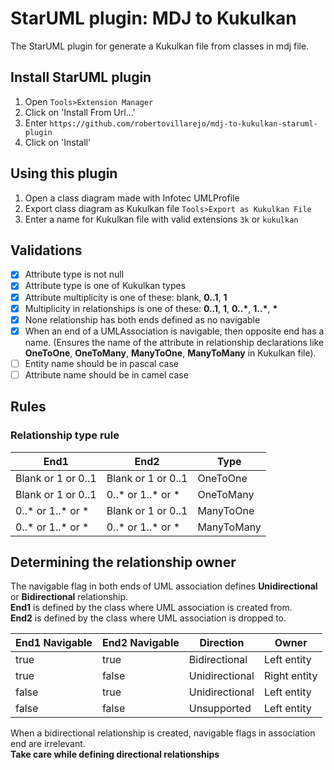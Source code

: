 # StarUML plugin: MDJ to Kukulkan
The StarUML plugin for generate a Kukulkan file from classes in mdj file.

## Install StarUML plugin
1. Open `Tools>Extension Manager`
2. Click on 'Install From Url...'
3. Enter `https://github.com/robertovillarejo/mdj-to-kukulkan-staruml-plugin`
4. Click on 'Install'

## Using this plugin
1. Open a class diagram made with Infotec UMLProfile
2. Export class diagram as Kukulkan file `Tools>Export as Kukulkan File`
3. Enter a name for Kukulkan file with valid extensions `3k` or `kukulkan`

## Validations
- [x] Attribute type is not null  
- [x] Attribute type is one of Kukulkan types
- [x] Attribute multiplicity is one of these: blank, **0..1**, **1**
- [x] Multiplicity in relationships is one of these: **0..1**, **1**, __0..*__, __1..*__, __*__
- [x] None relationship has both ends defined as no navigable
- [x] When an end of a UMLAssociation is navigable, then opposite end has a name. (Ensures the name of the attribute in relationship declarations like **OneToOne**, **OneToMany**, **ManyToOne**, **ManyToMany** in Kukulkan file). 
- [ ] Entity name should be in pascal case
- [ ] Attribute name should be in camel case

## Rules

### Relationship type rule

| End1               | End2               | Type       |
|--------------------|--------------------|------------|
| Blank or 1 or 0..1 | Blank or 1 or 0..1 | OneToOne   |
| Blank or 1 or 0..1 | 0..* or 1..* or *  | OneToMany  |
| 0..* or 1..* or *  | Blank or 1 or 0..1 | ManyToOne  |
| 0..* or 1..* or *  | 0..* or 1..* or *  | ManyToMany |

## Determining the relationship owner

The navigable flag in both ends of UML association defines **Unidirectional** or **Bidirectional** relationship.  
**End1** is defined by the class where UML association is created from.  
**End2** is defined by the class where UML association is dropped to.

| End1 Navigable | End2 Navigable | Direction      | Owner        |
|----------------|----------------|----------------|--------------|
| true           | true           | Bidirectional  | Left entity  |
| true           | false          | Unidirectional | Right entity |
| false          | true           | Unidirectional | Left entity  |
| false          | false          | Unsupported    | Left entity  |

When a bidirectional relationship is created, navigable flags in association end are irrelevant.  
**Take care while defining directional relationships**
